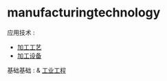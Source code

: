 # manufacturingtechnology
应用技术 : 
* [加工工艺](technique/README.md)   
* [加工设备](device/README.md)   


基础基础 : 
& [工业工程](ie/README.md)

